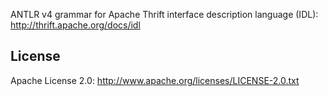 ANTLR v4 grammar for Apache Thrift interface description language (IDL): http://thrift.apache.org/docs/idl

## License
Apache License 2.0: http://www.apache.org/licenses/LICENSE-2.0.txt
